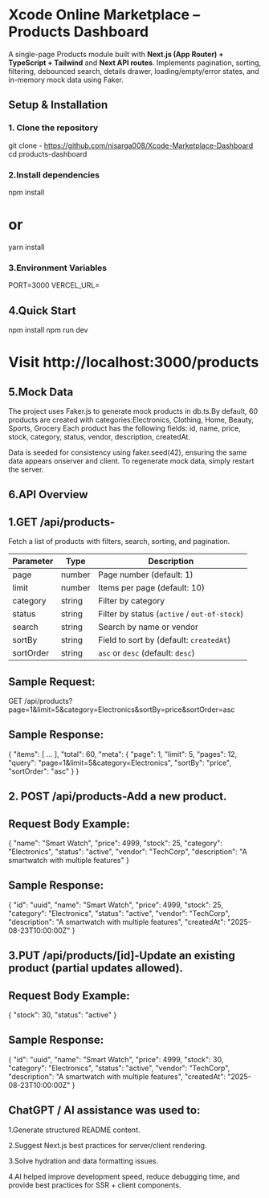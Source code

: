 # Xcode Online Marketplace – Products Dashboard

A single-page Products module built with **Next.js (App Router) + TypeScript + Tailwind** and **Next API routes**. Implements pagination, sorting, filtering, debounced search, details drawer, loading/empty/error states, and in-memory mock data using Faker.


## Setup & Installation

### 1. Clone the repository

git clone - https://github.com/nisarga008/Xcode-Marketplace-Dashboard
cd products-dashboard


### 2.Install dependencies

npm install
# or
yarn install

### 3.Environment Variables
PORT=3000
VERCEL_URL=<your-vercel-url>

## 4.Quick Start 
npm install
npm run dev
# Visit http://localhost:3000/products

## 5.Mock Data

The project uses Faker.js to generate mock products in db.ts.By default, 60 products are created with categories:Electronics, Clothing, Home, Beauty, Sports, Grocery
Each product has the following fields:
id,
name,
price, 
stock, 
category, 
status, 
vendor, 
description, 
createdAt.

Data is seeded for consistency using faker.seed(42), ensuring the same data appears onserver and client.
To regenerate mock data, simply restart the server.

## 6.API Overview

## 1.GET /api/products-
Fetch a list of products with filters, search, sorting, and pagination.

| Parameter | Type   | Description                                  |
| --------- | ------ | -------------------------------------------- |
| page      | number | Page number (default: 1)                     |
| limit     | number | Items per page (default: 10)                 |
| category  | string | Filter by category                           |
| status    | string | Filter by status (`active` / `out-of-stock`) |
| search    | string | Search by name or vendor                     |
| sortBy    | string | Field to sort by (default: `createdAt`)      |
| sortOrder | string | `asc` or `desc` (default: `desc`)            |


## Sample Request:
GET /api/products?page=1&limit=5&category=Electronics&sortBy=price&sortOrder=asc

## Sample Response:
{
  "items": [ ... ],
  "total": 60,
  "meta": {
    "page": 1,
    "limit": 5,
    "pages": 12,
    "query": "page=1&limit=5&category=Electronics",
    "sortBy": "price",
    "sortOrder": "asc"
  }
}


## 2. POST /api/products-Add a new product.

## Request Body Example:
{
  "name": "Smart Watch",
  "price": 4999,
  "stock": 25,
  "category": "Electronics",
  "status": "active",
  "vendor": "TechCorp",
  "description": "A smartwatch with multiple features"
}

## Sample Response:

{
  "id": "uuid",
  "name": "Smart Watch",
  "price": 4999,
  "stock": 25,
  "category": "Electronics",
  "status": "active",
  "vendor": "TechCorp",
  "description": "A smartwatch with multiple features",
  "createdAt": "2025-08-23T10:00:00Z"
}

## 3.PUT /api/products/[id]-Update an existing product (partial updates allowed).

## Request Body Example:
{
  "stock": 30,
  "status": "active"
}

## Sample Response:

{
  "id": "uuid",
  "name": "Smart Watch",
  "price": 4999,
  "stock": 30,
  "category": "Electronics",
  "status": "active",
  "vendor": "TechCorp",
  "description": "A smartwatch with multiple features",
  "createdAt": "2025-08-23T10:00:00Z"
}



## ChatGPT / AI assistance was used to:

1.Generate structured README content.

2.Suggest Next.js best practices for server/client rendering.

3.Solve hydration and data formatting issues.

4.AI helped improve development speed, reduce debugging time, and provide best practices for SSR + client components.





